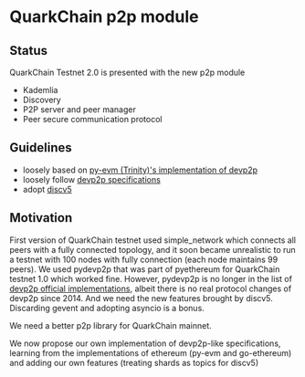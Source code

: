 # QuarkChain p2p module

## Status
QuarkChain Testnet 2.0 is presented with the new p2p module
- Kademlia
- Discovery
- P2P server and peer manager
- Peer secure communication protocol

## Guidelines
- loosely based on [py-evm (Trinity)'s implementation of devp2p](https://github.com/ethereum/py-evm/tree/master/p2p)
- loosely follow [devp2p specifications](https://github.com/ethereum/devp2p)
- adopt [discv5](https://github.com/fjl/p2p-drafts)

## Motivation
First version of QuarkChain testnet used simple_network which connects all peers with a fully connected topology, and it soon became unrealistic to run a testnet with 100 nodes with fully connection (each node maintains 99 peers). We used pydevp2p that was part of pyethereum for QuarkChain testnet 1.0 which worked fine. However, pydevp2p is no longer in the list of [devp2p official implementations](https://github.com/ethereum/devp2p), albeit there is no real protocol changes of devp2p since 2014. And we need the new features brought by discv5. Discarding gevent and adopting asyncio is a bonus.

We need a better p2p library for QuarkChain mainnet.

We now propose our own implementation of devp2p-like specifications, learning from the implementations of ethereum (py-evm and go-ethereum) and adding our own features (treating shards as topics for discv5)
